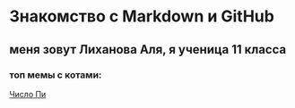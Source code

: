 # Знакомство с Markdown и GitHub

## меня зовут Лиханова Аля, я ученица 11 класса
### топ мемы с котами: 

[Число Пи](PI.md)
